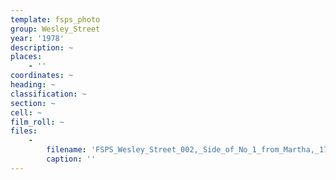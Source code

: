 ```yaml
---
template: fsps_photo
group: Wesley_Street
year: '1978'
description: ~
places:
    - ''
coordinates: ~
heading: ~
classification: ~
section: ~
cell: ~
film_roll: ~
files:
    -
        filename: 'FSPS_Wesley_Street_002,_Side_of_No_1_from_Martha,_17-10-M,_1978.png'
        caption: ''
---
```

